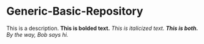 # Generic-Basic-Repository
This is a description.
**This is bolded text.**
*This is italicized text.*
***This is both.***
*By the way, Bob says hi.*
